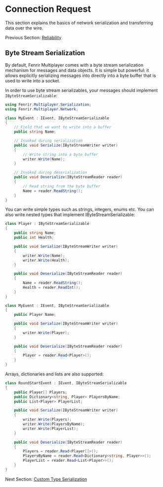 # Connection Request

This section explains the basics of network serialization and transferring data over the wire.

Previous Section: [Reliability](/Reliability.md)

## Byte Stream Serialization

By default, Fenrir Multiplayer comes with a byte stream serialization mechanism for messages and data objects.
It is simple but powerful: it allows explicitly serializing messages into directly into a byte buffer that is used to write into a socket.

In order to use byte stream serializables, your messages should implement `IByteStreamSerializable`:

```csharp
using Fenrir.Multiplayer.Serialization;
using Fenrir.Multiplayer.Network;

class MyEvent : IEvent, IByteStreamSerializable
{
    // Field that we want to write into a buffer
    public string Name;

    // Invoked during serialization
    public void Serialize(IByteStreamWriter writer)
    {
        // Write string into a byte buffer
        writer.Write(Name);
    }

    // Invoked during deserialization
    public void Deserialize(IByteStreamReader reader)
    {
        // Read string from the byte buffer
        Name = reader.ReadString();
    }
}
```

You can write simple types such as strings, integers, enums etc. 
You can also write nested types that implement IByteStreamSerializable:

```csharp
class Player : IByteStreamSerializable
{
    public string Name;
    public int Health;

    public void Serialize(IByteStreamWriter writer)
    {
        writer.Write(Name);
        writer.Write(Health);
    }

    public void Deserialize(IByteStreamReader reader)
    {
        Name = reader.ReadString();
        Health = reader.ReadInt();
    }
}

class MyEvent : IEvent, IByteStreamSerializable
{
    public Player Name;

    public void Serialize(IByteStreamWriter writer)
    {
        writer.Write(Player);
    }

    public void Deserialize(IByteStreamReader reader)
    {
        Player = reader.Read<Player>();
    }
}
```

Arrays, dictionaries and lists are also supported:

```csharp
class RoundStartEvent : IEvent, IByteStreamSerializable
{
    public Player[] Players;
    public Dictionary<string, Player> PlayersByName;
    public List<Player> PlayerList;

    public void Serialize(IByteStreamWriter writer)
    {
        writer.Write(Players);
        writer.Write(PlayersByName);
        writer.Write(PlayerList);
    }

    public void Deserialize(IByteStreamReader reader)
    {
        Players = reader.Read<Player[]>();
        PlayersByName = reader.Read<Dictionary<string, Player>>();
        PlayerList = reader.Read<List<Player>>();
    }
}
```

Next Section: [Custom Type Serialization](/CustomTypeSerialization.md)
